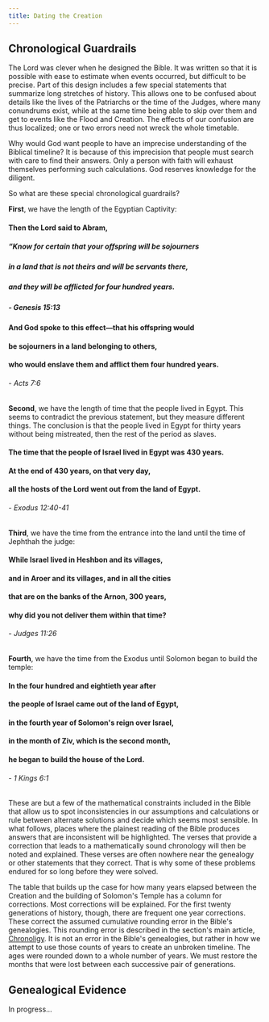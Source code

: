 ```yaml
---
title: Dating the Creation
---
```

## Chronological Guardrails

The Lord was clever when he designed the Bible. It was written so that it is possible with ease to estimate when events
occurred, but difficult to be precise. Part of this design includes a few special statements that summarize long stretches of history. This allows one to be confused about details like the lives of the Patriarchs or the time of the Judges, where 
many conundrums exist, while at the same time being able to skip over them and get to events like the Flood and Creation.
The effects of our confusion are thus localized; one or two errors need not wreck the whole timetable.

Why would God want people to have an imprecise understanding of the Biblical timeline? It is because of this imprecision
that people must search with care to find their answers. Only a person with faith will exhaust themselves performing
such calculations. God reserves knowledge for the diligent.

So what are these special chronological guardrails?

**First**, we have the length of the Egyptian Captivity:

#### Then the Lord said to Abram, 
##### “Know for certain that your offspring will be sojourners 
##### in a land that is not theirs and will be servants there, 
##### and they will be afflicted for **four hundred years**.
##### - Genesis 15:13

#### And God spoke to this effect—that his offspring would 
#### be sojourners in a land belonging to others, 
#### who would enslave them and afflict them **four hundred years**.
###### - Acts 7:6

**Second**, we have the length of time that the people lived in Egypt.
This seems to contradict the previous statement, but they measure different 
things. The conclusion is that the people lived in Egypt for thirty years without 
being mistreated, then the rest of the period as slaves.

#### The time that the people of Israel lived in Egypt was 430 years. 
#### At the end of 430 years, on that very day, 
#### all the hosts of the Lord went out from the land of Egypt.
###### - Exodus 12:40-41

**Third**, we have the time from the entrance into the land until the time of Jephthah the judge:

#### While Israel lived in Heshbon and its villages, 
#### and in Aroer and its villages, and in all the cities 
#### that are on the banks of the Arnon, **300 years**, 
#### why did you not deliver them within that time?
###### - Judges 11:26

**Fourth**, we have the time from the Exodus until Solomon began to build the temple:

#### In the four **hundred and eightieth year** after 
#### the people of Israel came out of the land of Egypt, 
#### in the fourth year of Solomon's reign over Israel, 
#### in the month of Ziv, which is the second month, 
#### he began to build the house of the Lord.
###### - 1 Kings 6:1

These are but a few of the mathematical constraints included in the Bible that allow us to 
spot inconsistencies in our assumptions and calculations or rule between alternate solutions and decide
which seems most sensible. In what follows, places where the plainest reading of the Bible
produces answers that are inconsistent will be highlighted. The verses that provide a correction that leads to
a mathematically sound chronology will then be noted and explained. These verses are often nowhere near the 
genealogy or other statements that they correct. That is why some of these problems endured for so long 
before they were solved.

The table that builds up the case for how many years elapsed between the Creation and the building of Solomon's Temple
has a column for corrections. Most corrections will be explained. For the first twenty generations of history, though,
there are frequent one year corrections. These correct the assumed cumulative rounding error in the Bible's 
genealogies. This rounding error is described in the section's main article, [Chronoligy](./chronology.html).
It is not an error in the Bible's genealogies, but rather in how we attempt to use those counts of years
to create an unbroken timeline. The ages were rounded down to a whole number of years. We must restore the months
that were lost between each successive pair of generations.

## Genealogical Evidence



In progress...

